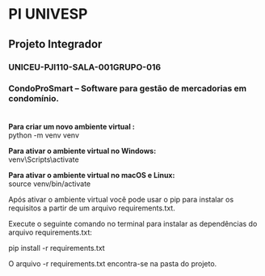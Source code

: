 # PI UNIVESP
## Projeto Integrador
### UNICEU-PJI110-SALA-001GRUPO-016
### CondoProSmart – Software para gestão de mercadorias em condomínio. <br><br>


<strong> Para criar um novo ambiente virtual : </strong><br>
python -m venv venv


<strong> Para ativar o ambiente virtual no Windows: </strong><br>
venv\Scripts\activate



<strong> Para ativar o ambiente virtual no macOS e Linux: </strong><br>
source venv/bin/activate


Após ativar o ambiente virtual você pode usar o pip para instalar os requisitos a partir de um arquivo requirements.txt. 


Execute o seguinte comando no terminal para instalar as dependências do arquivo requirements.txt:

pip install -r requirements.txt

O arquivo  -r requirements.txt encontra-se na pasta do projeto.
